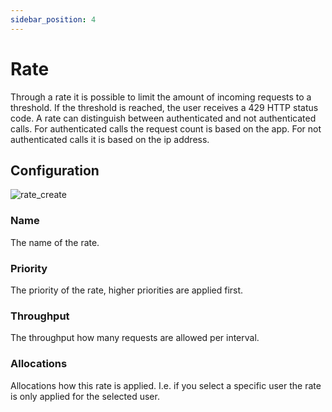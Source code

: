```yaml
---
sidebar_position: 4
---
```


# Rate

Through a rate it is possible to limit the amount of incoming requests to a threshold. If the threshold is reached, the
user receives a 429 HTTP status code. A rate can distinguish between authenticated and not authenticated calls. For
authenticated calls the request count is based on the app. For not authenticated calls it is based on the ip address.

## Configuration

![rate_create](/img/backend/consumer/rate_create.png)

### Name

The name of the rate.

### Priority

The priority of the rate, higher priorities are applied first.

### Throughput

The throughput how many requests are allowed per interval.

### Allocations

Allocations how this rate is applied. I.e. if you select a specific user the rate is only
applied for the selected user.
